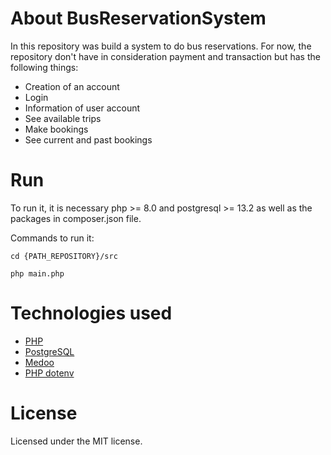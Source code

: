 # About BusReservationSystem

In this repository was build a system to do bus reservations. For now, the repository don't have in consideration payment and transaction but has the following things:

- Creation of an account
- Login
- Information of user account
- See available trips
- Make bookings
- See current and past bookings


# Run

To run it, it is necessary php >= 8.0 and postgresql >= 13.2 as well as the packages in composer.json file.

Commands to run it:

```
cd {PATH_REPOSITORY}/src
```

```
php main.php
```


# Technologies used

- [PHP](https://www.php.net/manual/en/)
- [PostgreSQL](https://www.postgresql.org/docs/13/index.html)
- [Medoo](https://medoo.in/doc)
- [PHP dotenv](https://github.com/vlucas/phpdotenv)

# License

Licensed under the MIT license.
